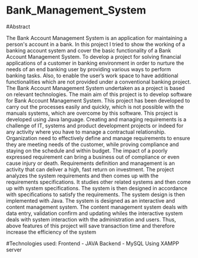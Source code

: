 # Bank_Management_System

#Abstract

The Bank Account Management System is an application for maintaining a person's account in a
bank. In this project I tried to show the working of a banking account system and cover the basic
functionality of a Bank Account Management System. To develop a project for solving financial
applications of a customer in banking environment in order to nurture the needs of an end
banking user by providing various ways to perform banking tasks. Also, to enable the user’s
work space to have additional functionalities which are not provided under a conventional
banking project.
The Bank Account Management System undertaken as a project is based on relevant
technologies. The main aim of this project is to develop software for Bank Account Management
System. This project has been developed to carry out the processes easily and quickly, which is
not possible with the manuals systems, which are overcome by this software. This project is
developed using Java language. Creating and managing requirements is a challenge of IT,
systems and product development projects or indeed for any activity where you have to manage
a contractual relationship. Organization need to effectively define and manage requirements to
ensure they are meeting needs of the customer, while proving compliance and staying on the
schedule and within budget.
The impact of a poorly expressed requirement can bring a business out of compliance or even
cause injury or death. Requirements definition and management is an activity that can deliver a
high, fast return on investment. The project analyzes the system requirements and then comes up
with the requirements specifications. It studies other related systems and then come up with
system specifications. The system is then designed in accordance with specifications to satisfy
the requirements. The system design is then implemented with Java. The system is designed as
an interactive and content management system. The content management system deals with data
entry, validation confirm and updating whiles the interactive system deals with system
interaction with the administration and users. Thus, above features of this project will save
transaction time and therefore increase the efficiency of the system 

#Technologies used:
Frontend - JAVA
Backend  - MySQL Using XAMPP server
